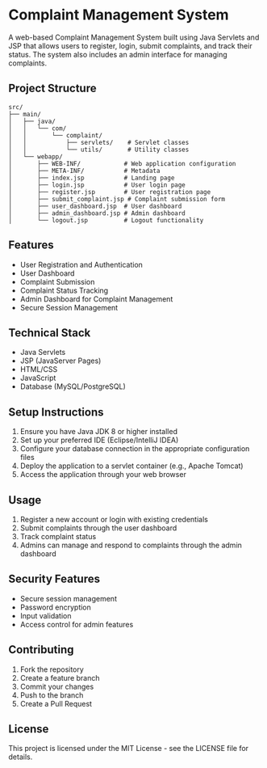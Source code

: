 # Complaint Management System

A web-based Complaint Management System built using Java Servlets and JSP that allows users to register, login, submit complaints, and track their status. The system also includes an admin interface for managing complaints.

## Project Structure

```
src/
├── main/
│   ├── java/
│   │   └── com/
│   │       └── complaint/
│   │           ├── servlets/    # Servlet classes
│   │           └── utils/       # Utility classes
│   └── webapp/
│       ├── WEB-INF/            # Web application configuration
│       ├── META-INF/           # Metadata
│       ├── index.jsp           # Landing page
│       ├── login.jsp           # User login page
│       ├── register.jsp        # User registration page
│       ├── submit_complaint.jsp # Complaint submission form
│       ├── user_dashboard.jsp  # User dashboard
│       ├── admin_dashboard.jsp # Admin dashboard
│       └── logout.jsp          # Logout functionality
```

## Features

- User Registration and Authentication
- User Dashboard
- Complaint Submission
- Complaint Status Tracking
- Admin Dashboard for Complaint Management
- Secure Session Management

## Technical Stack

- Java Servlets
- JSP (JavaServer Pages)
- HTML/CSS
- JavaScript
- Database (MySQL/PostgreSQL)

## Setup Instructions

1. Ensure you have Java JDK 8 or higher installed
2. Set up your preferred IDE (Eclipse/IntelliJ IDEA)
3. Configure your database connection in the appropriate configuration files
4. Deploy the application to a servlet container (e.g., Apache Tomcat)
5. Access the application through your web browser

## Usage

1. Register a new account or login with existing credentials
2. Submit complaints through the user dashboard
3. Track complaint status
4. Admins can manage and respond to complaints through the admin dashboard

## Security Features

- Secure session management
- Password encryption
- Input validation
- Access control for admin features

## Contributing

1. Fork the repository
2. Create a feature branch
3. Commit your changes
4. Push to the branch
5. Create a Pull Request

## License

This project is licensed under the MIT License - see the LICENSE file for details. 